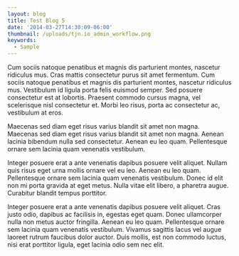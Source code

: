 ```yaml
---
layout: blog
title: Test Blog 5
date: '2014-03-27T14:30:09-06:00'
thumbnail: /uploads/tjn.io_admin_workflow.png
keywords:
  - Sample
---
```


Cum sociis natoque penatibus et magnis dis parturient montes, nascetur ridiculus mus. Cras mattis consectetur purus sit amet fermentum. Cum sociis natoque penatibus et magnis dis parturient montes, nascetur ridiculus mus. Vestibulum id ligula porta felis euismod semper. Sed posuere consectetur est at lobortis. Praesent commodo cursus magna, vel scelerisque nisl consectetur et. Morbi leo risus, porta ac consectetur ac, vestibulum at eros.

Maecenas sed diam eget risus varius blandit sit amet non magna. Maecenas sed diam eget risus varius blandit sit amet non magna. Aenean lacinia bibendum nulla sed consectetur. Aenean eu leo quam. Pellentesque ornare sem lacinia quam venenatis vestibulum.

Integer posuere erat a ante venenatis dapibus posuere velit aliquet. Nullam quis risus eget urna mollis ornare vel eu leo. Aenean eu leo quam. Pellentesque ornare sem lacinia quam venenatis vestibulum. Donec id elit non mi porta gravida at eget metus. Nulla vitae elit libero, a pharetra augue. Curabitur blandit tempus porttitor.

Integer posuere erat a ante venenatis dapibus posuere velit aliquet. Cras justo odio, dapibus ac facilisis in, egestas eget quam. Donec ullamcorper nulla non metus auctor fringilla. Aenean eu leo quam. Pellentesque ornare sem lacinia quam venenatis vestibulum. Vivamus sagittis lacus vel augue laoreet rutrum faucibus dolor auctor. Duis mollis, est non commodo luctus, nisi erat porttitor ligula, eget lacinia odio sem nec elit.